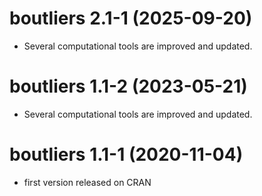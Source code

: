 # boutliers 2.1-1 (2025-09-20)

- Several computational tools are improved and updated.

# boutliers 1.1-2 (2023-05-21)

- Several computational tools are improved and updated.

# boutliers 1.1-1 (2020-11-04)

- first version released on CRAN

